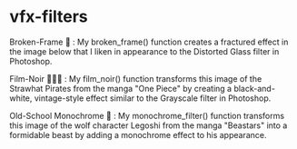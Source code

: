 # vfx-filters

Broken-Frame 🔨 : My broken_frame() function creates a fractured effect in the image below that I liken in appearance to the Distorted Glass filter in Photoshop. 

Film-Noir 🕵🏾‍♀️ : My film_noir() function transforms this image of the Strawhat Pirates from the manga "One Piece" by creating a black-and-white, vintage-style effect similar to the Grayscale filter in Photoshop. 

Old-School Monochrome 🐺 : My monochrome_filter() function transforms this image of the wolf character Legoshi from the manga "Beastars" into a formidable beast by adding a monochrome effect to his appearance.
